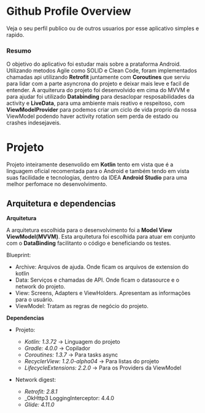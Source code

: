# Github Profile Overview
Veja o seu perfil publico ou de outros usuarios por esse aplicativo simples e rapido.

### Resumo
O objetivo do aplicativo foi estudar mais sobre a prataforma Android. Utilizando metodos Agile como SOLID e Clean Code, foram implementados chamadas api utilizando **Retrofit** juntamente com **Coroutines** que serviu para lidar com a parte asyncrona do projeto e deixar mais leve e facil de entender. A arquiterura do projeto foi desenvolvido em cima do MVVM e para ajudar foi utilizado **Databinding** para desaclopar resposabilidades da activity e **LiveData**, para uma ambiente mais reativo e respeitoso, com **ViewModelProvider** para podemos criar um ciclo de vida proprio da nossa ViewModel podendo haver activity rotation sem perda de estado ou crashes indesejaveis. 

# Projeto
Projeto inteiramente desenvolido em **Kotlin** tento em vista que é a linguagem oficial recomentada para o Android e também tendo em vista suas facilidade e tecnologias, dentro da IDEA **Android Studio** para uma melhor perfomace no desenvolvimento.

## Arquitetura e dependencias
**Arquitetura**

A arquitetura escolhida para o desenvolvimento foi a **Model View ViewModel(MVVM)**. Esta arquitetura foi escolhida para atuar em conjunto com o **DataBinding** facilitanto o código e beneficiando os testes.

Blueprint:
- Archive: Arquivos de ajuda. Onde ficam os arquivos de extension do kotlin
- Data: Serviços e chamadas de API. Onde ficam o datasource e o network do projeto.
- View: Screens, Adapters e ViewHolders. Apresentam as informações para o usuário.
- ViewModel: Tratam as regras de negócio do projeto.

**Dependencias**
- Projeto:
  - _Kotlin: 1.3.72_ -> Linguagem do projeto
  - _Gradle: 4.0.0_ -> Copilador
  - _Coroutines: 1.3.7_ -> Para tasks async
  - _RecyclerView: 1.2.0-alpha04_ -> Para listas do projeto
  - _LifecycleExtensions: 2.2.0_ -> Para os Providers da ViewModel
  
- Network digest:
  - _Retrofit: 2.8.1_
  - _OkHttp3 LoggingInterceptor: 4.4.0
  - _Glide: 4.11.0_


